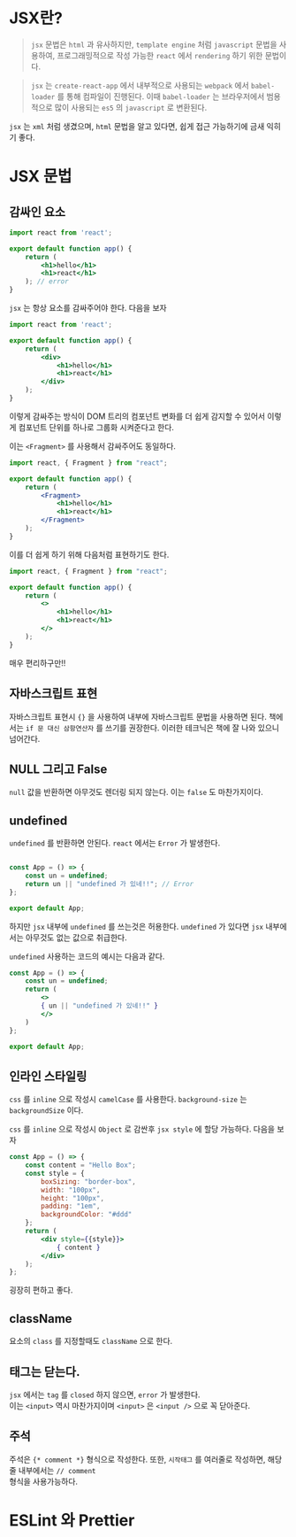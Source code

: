 # JSX란? 

> `jsx` 문법은 `html` 과 유사하지만, `template engine` 처럼 `javascript` 문법을 사용하여, 프로그래밍적으로 작성 가능한 `react` 에서 `rendering` 하기 위한 문법이다.

> `jsx` 는 `create-react-app` 에서 내부적으로 사용되는 `webpack` 에서  `babel-loader` 를 통해 컴파일이 진행된다. 이때 `babel-loader` 는 브라우저에서 범용적으로 많이 사용되는 `es5` 의 `javascript` 로 변환된다.

`jsx` 는 `xml` 처럼 생겼으며, `html` 문법을 알고 있다면, 쉽게 접근 가능하기에 금새 익히기 좋다.

# JSX 문법

## 감싸인 요소

```jsx
import react from 'react';

export default function app() {
    return (
        <h1>hello</h1>
        <h1>react</h1>
    ); // error
}
```

`jsx` 는 항상 요소를 감싸주어야 한다.
다음을 보자

```jsx
import react from 'react';

export default function app() {
    return (
        <div>
            <h1>hello</h1>
            <h1>react</h1>
        </div>
    );
}
```

이렇게 감싸주는 방식이 DOM 트리의 컴포넌트 변화를 더 쉽게 감지할 수 있어서
이렇게 컴포넌트 단위를 하나로 그룹화 시켜준다고 한다.

이는 `<Fragment>` 를 사용해서 감싸주어도 동일하다.

```jsx
import react, { Fragment } from "react";

export default function app() {
    return (
        <Fragment>
            <h1>hello</h1>
            <h1>react</h1>
        </Fragment>
    );
}
```

이를 더 쉽게 하기 위해 다음처럼 표현하기도 한다.

```jsx
import react, { Fragment } from "react";

export default function app() {
    return (
        <>
            <h1>hello</h1>
            <h1>react</h1>
        </>
    );
}
```

매우 편리하구만!!

## 자바스크립트 표현

자바스크립트 표현시 `{}` 을 사용하여 내부에 자바스크립트 문법을 사용하면 된다.
책에서는 `if 문 대신 삼항연산자` 를 쓰기를 권장한다.
이러한 테크닉은 책에 잘 나와 있으니 넘어간다.

## NULL 그리고 False

`null` 값을 반환하면 아무것도 렌더링 되지 않는다.
이는 `false` 도 마찬가지이다.

## undefined

`undefined` 를 반환하면 안된다.
`react` 에서는 `Error` 가 발생한다.

```jsx

const App = () => {
    const un = undefined;
    return un || "undefined 가 있네!!"; // Error
};

export default App;

```

하지만 `jsx` 내부에 `undefined` 를 쓰는것은 허용한다.
`undefined` 가 있다면 `jsx` 내부에서는 아무것도 없는 값으로 취급한다.

`undefined` 사용하는 코드의 예시는 다음과 같다.

```jsx
const App = () => {
    const un = undefined;
    return (
        <>
        { un || "undefined 가 있네!!" }
        </>
    )
};

export default App;
```

## 인라인 스타일링   

`css` 를 `inline` 으로 작성시 `camelCase` 를 사용한다.
`background-size` 는 `backgroundSize` 이다.

`css` 를 `inline` 으로 작성시 `Object` 로 감싼후 `jsx style` 에 할당 가능하다.
다음을 보자

```jsx
const App = () => {
    const content = "Hello Box";
    const style = {
        boxSizing: "border-box",
        width: "100px",
        height: "100px",
        padding: "1em",
        backgroundColor: "#ddd" 
    };
    return (
        <div style={{style}}>
            { content }
        </div>
    );
};
```

굉장히 편하고 좋다.

## className

요소의 `class` 를 지정할때도 `className` 으로 한다.

## 태그는 닫는다.

`jsx` 에서는 `tag` 를 `closed` 하지 않으면, `error` 가 발생한다.  
이는 `<input>` 역시 마찬가지이며 `<input>` 은 `<input />` 으로 꼭 닫아준다.

## 주석

주석은 `{* comment *}` 형식으로 작성한다.
또한, `시작태그` 를 여러줄로 작성하면, 해당 줄 내부에서는 `// comment`  
형식을 사용가능하다.

# ESLint 와 Prettier

